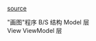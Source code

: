 [source](https://time.geekbang.org/column/article/108887?utm_term=zeusCJPCF&utm_source=geektime-web&utm_medium=pcdilan&utm_content=0321)

"画图"程序
B/S 结构
Model 层  
View  ViewModel 层  